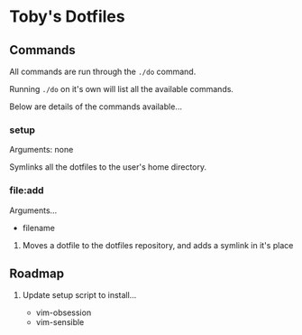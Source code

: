Toby's Dotfiles
===============

Commands
--------

All commands are run through the `./do` command.

Running `./do` on it's own will list all the available commands.

Below are details of the commands available...

### setup

Arguments: none

Symlinks all the dotfiles to the user's home directory.


### file:add

Arguments…

* filename

1. Moves a dotfile to the dotfiles repository, and adds a symlink in it's place




Roadmap
-------

1. Update setup script to install…

    * vim-obsession
    * vim-sensible 